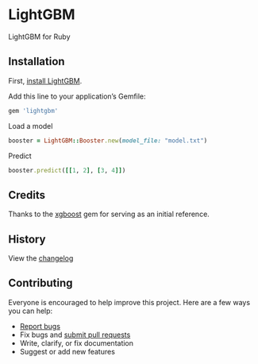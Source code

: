 # LightGBM

LightGBM for Ruby

## Installation

First, [install LightGBM](https://lightgbm.readthedocs.io/en/latest/Installation-Guide.html).

Add this line to your application’s Gemfile:

```ruby
gem 'lightgbm'
```

Load a model

```ruby
booster = LightGBM::Booster.new(model_file: "model.txt")
```

Predict

```ruby
booster.predict([[1, 2], [3, 4]])
```

## Credits

Thanks to the [xgboost](https://github.com/PairOnAir/xgboost-ruby) gem for serving as an initial reference.

## History

View the [changelog](https://github.com/ankane/lightgbm/blob/master/CHANGELOG.md)

## Contributing

Everyone is encouraged to help improve this project. Here are a few ways you can help:

- [Report bugs](https://github.com/ankane/lightgbm/issues)
- Fix bugs and [submit pull requests](https://github.com/ankane/lightgbm/pulls)
- Write, clarify, or fix documentation
- Suggest or add new features
